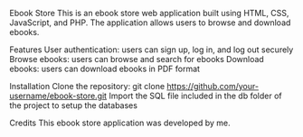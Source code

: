 Ebook Store
This is an ebook store web application built using HTML, CSS, JavaScript, and PHP. The application allows users to browse and download ebooks.

Features
User authentication: users can sign up, log in, and log out securely
Browse ebooks: users can browse and search for ebooks
Download ebooks: users can download ebooks in PDF format

Installation
Clone the repository: git clone https://github.com/your-username/ebook-store.git
Import the SQL file included in the db folder of the project to setup the databases

Credits
This ebook store application was developed by me.
